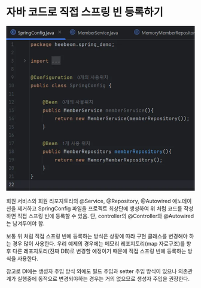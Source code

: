 # 자바 코드로 직접 스프링 빈 등록하기

![alt text](image.png)

회원 서비스와 회원 리포지토리의 @Service, @Repository, @Autowired 애노테이션을 제거하고 SpringConfig 파일을 프로젝트 최상단에 생성하여 위 처럼 코드를 작성하면 직접 스프링 빈에 등록할 수 있음. 단, controller의 @Controller와 @Autowired 는 남겨두어야 함.

보통 위 처럼 직접 스프링 빈에 등록하는 방식은 상황에 따라 구현 클래스를 변경해야 하는 경우 많이 사용한다. 우리 예제의 경우에는 메모리 레포지토리(map 자료구조)를 향후 다른 레포지토리(진짜 DB)로 변경할 예정이기 때문에 직접 스프링 빈에 등록하는 방식을 사용한다.

참고로 DI에는 생성자 주입 방식 외에도 필드 주입과 setter 주입 방식이 있으나 의존관계가 실행중에 동적으로 변경되야하는 경우는 거의 없으므로 생성자 주입을 권장한다.